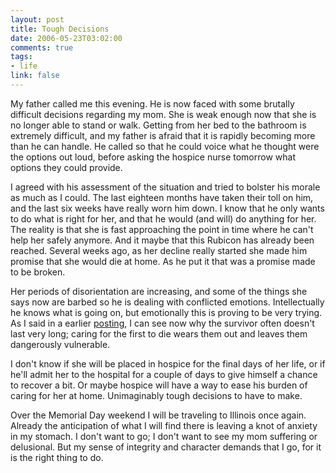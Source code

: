 ```yaml
--- 
layout: post
title: Tough Decisions
date: 2006-05-23T03:02:00
comments: true
tags:
- life
link: false
---
```

My father called me this evening. He is now faced with some brutally difficult decisions regarding my mom. She is weak enough now that she is no longer able to stand or walk. Getting from her bed to the bathroom is extremely difficult, and my father is afraid that it is rapidly becoming more than he can handle. He called so that he could voice what he thought were the options out loud, before asking the hospice nurse tomorrow what options they could provide.

I agreed with his assessment of the situation and tried to bolster his morale as much as I could. The last eighteen months have taken their toll on him, and the last six weeks have really worn him down. I know that he only wants to do what is right for her, and that he would (and will) do anything for her. The reality is that she is fast approaching the point in time where he can't help her safely anymore. And it maybe that this Rubicon has already been reached. Several weeks ago, as her decline really started she made him promise that she would die at home. As he put it that was a promise made to be broken.

Her periods of disorientation are increasing, and some of the things she says now are barbed so he is dealing with conflicted emotions. Intellectually he knows what is going on, but emotionally this is proving to be very trying. As I said in a earlier <a href="http://www.zanshin.net/blogs/000926.html" title="Mounting Pressure">posting</a>, I can see now why the survivor often doesn't last very long; caring for the first to die wears them out and leaves them dangerously vulnerable.

I don't know if she will be placed in hospice for the final days of her life, or if he'll admit her to the hospital for a couple of days to give himself a chance to recover a bit. Or maybe hospice will have a way to ease his burden of caring for her at home. Unimaginably tough decisions to have to make.

Over the Memorial Day weekend I will be traveling to Illinois once again. Already the anticipation of what I will find there is leaving a knot of anxiety in my stomach. I don't want to go; I don't want to see my mom suffering or delusional. But my sense of integrity and character demands that I go, for it is the right thing to do.
